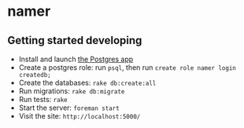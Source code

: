 # namer

## Getting started developing

  * Install and launch [the Postgres app](http://postgresapp.com)
  * Create a postgres role: run `psql`, then run `create role namer login createdb;`
  * Create the databases: `rake db:create:all`
  * Run migrations: `rake db:migrate`
  * Run tests: `rake`
  * Start the server: `foreman start`
  * Visit the site: `http://localhost:5000/`


##

